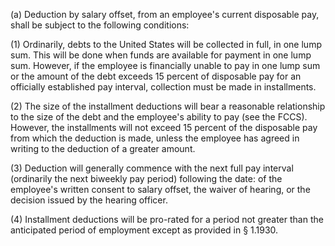 (a) Deduction by salary offset, from an employee's current disposable pay, shall be subject to the following conditions:

(1) Ordinarily, debts to the United States will be collected in full, in one lump sum. This will be done when funds are available for payment in one lump sum. However, if the employee is financially unable to pay in one lump sum or the amount of the debt exceeds 15 percent of disposable pay for an officially established pay interval, collection must be made in installments.

(2) The size of the installment deductions will bear a reasonable relationship to the size of the debt and the employee's ability to pay (see the FCCS). However, the installments will not exceed 15 percent of the disposable pay from which the deduction is made, unless the employee has agreed in writing to the deduction of a greater amount.

(3) Deduction will generally commence with the next full pay interval (ordinarily the next biweekly pay period) following the date: of the employee's written consent to salary offset, the waiver of hearing, or the decision issued by the hearing officer.

(4) Installment deductions will be pro-rated for a period not greater than the anticipated period of employment except as provided in § 1.1930.

